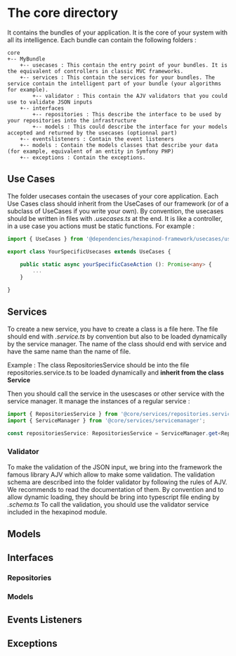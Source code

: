 # The core directory

It contains the bundles of your application. It is the core of your system with all its intelligence.
Each bundle can contain the following folders :
```
core
+-- MyBundle
    +-- usecases : This contain the entry point of your bundles. It is the equivalent of controllers in classic MVC frameworks.
    +-- services : This contain the services for your bundles. The service contain the intelligent part of your bundle (your algorithms for example).
        +-- validator : This contain the AJV validators that you could use to validate JSON inputs
    +-- interfaces
        +-- repositories : This describe the interface to be used by your repositories into the infrastructure
        +-- models : This could describe the interface for your models accepted and returned by the usecases (optionnal part)
    +-- eventslisteners : Contain the event listeners
    +-- models : Contain the models classes that describe your data (for example, equivalent of an entity in Symfony PHP)
    +-- exceptions : Contain the exceptions.
```

## Use Cases

The folder usecases contain the usecases of your core application. Each Use Cases class should inherit from the UseCases of our framework (or of a subclass of UseCases if you write your own).
By convention, the usecases should be written in files with *.usecases.ts* at the end. It is like a controller, in a use case you actions must be static functions.
For example : 
```typescript
import { UseCases } from '@dependencies/hexapinod-framework/usecases/usecases';

export class YourSpecificUsecases extends UseCases {

    public static async yourSpecificCaseAction (): Promise<any> {
        ...
    }

}
```

## Services

To create a new service, you have to create a class is a file here. The file should end with *.service.ts* by convention but also to be loaded dynamically by the service manager.
The name of the class should end with service and have the same name than the name of file.

Example :
The class RepositoriesService should be into the file repositories.service.ts to be loaded dynamically and **inherit from the class Service**

Then you should call the service in the usescases or other service with the service manager. It manage the instances of a regular service :
```typescript
import { RepositoriesService } from '@core/services/repositories.service';
import { ServiceManager } from '@core/services/servicemanager';
    
const repositoriesService: RepositoriesService = ServiceManager.get<RepositoriesService>(RepositoriesService.name);
```

### Validator
To make the validation of the JSON input, we bring into the framework the famous library AJV which allow to make some validation. The validation schema are described into the folder validator by following the rules of AJV. We recommends to read the documentation of them.
By convention and to allow dynamic loading, they should be bring into typescript file ending by *.schema.ts*
To call the validation, you should use the validator service included in the hexapinod module.

## Models

## Interfaces

### Repositories 

### Models

## Events Listeners

## Exceptions

